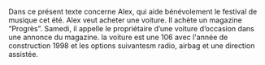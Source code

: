 Dans ce présent texte concerne Alex, qui aide bénévolement le festival de musique cet été.
Alex veut acheter une voiture.
Il achète un magazine “Progrès”.
Samedi, il appelle le propriétaire d’une voiture d’occasion dans une annonce du magazine.
la voiture est une 106 avec l'année de construction 1998 et les options suivantesm radio, airbag et une direction assistée.
